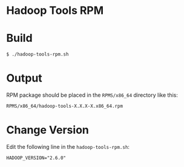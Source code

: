 Hadoop Tools RPM
=================

# Build

```
$ ./hadoop-tools-rpm.sh
```

# Output

RPM package should be placed in the `RPMS/x86_64` directory like this:

`RPMS/x86_64/hadoop-tools-X.X.X-X.x86_64.rpm`

# Change Version

Edit the following line in the `hadoop-tools-rpm.sh`:

```
HADOOP_VERSION="2.6.0"
```